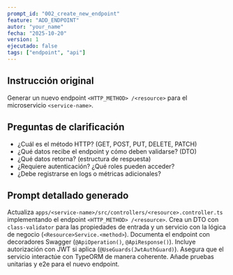 ```yaml
---
prompt_id: "002_create_new_endpoint"
feature: "ADD_ENDPOINT"
autor: "your_name"
fecha: "2025-10-20"
version: 1
ejecutado: false
tags: ["endpoint", "api"]
---
```


## Instrucción original

Generar un nuevo endpoint `<HTTP_METHOD> /<resource>` para el microservicio `<service-name>`.

## Preguntas de clarificación

- ¿Cuál es el método HTTP? (GET, POST, PUT, DELETE, PATCH)
- ¿Qué datos recibe el endpoint y cómo deben validarse? (DTO)
- ¿Qué datos retorna? (estructura de respuesta)
- ¿Requiere autenticación? ¿Qué roles pueden acceder?
- ¿Debe registrarse en logs o métricas adicionales?

## Prompt detallado generado

Actualiza `apps/<service-name>/src/controllers/<resource>.controller.ts` implementando el endpoint `<HTTP_METHOD> /<resource>`. Crea un DTO con `class-validator` para las propiedades de entrada y un servicio con la lógica de negocio (`<Resource>Service.<method>`). Documenta el endpoint con decoradores Swagger (`@ApiOperation()`, `@ApiResponse()`). Incluye autorización con JWT si aplica (`@UseGuards(JwtAuthGuard)`). Asegura que el servicio interactúe con TypeORM de manera coherente. Añade pruebas unitarias y e2e para el nuevo endpoint.
